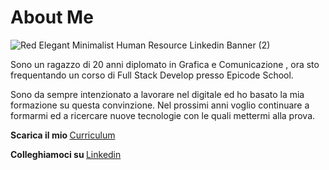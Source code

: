 
# About Me
![Red Elegant Minimalist Human Resource Linkedin Banner (2)](https://github.com/andbardii/andbardii/assets/126244632/395364cc-29aa-4b34-b704-1223d3ef61ad)

Sono un ragazzo di 20 anni diplomato in Grafica e Comunicazione , ora sto frequentando un corso di Full Stack Develop presso Epicode School.

Sono da sempre intenzionato a lavorare nel digitale ed ho basato la mia formazione su questa convinzione. Nel prossimi anni voglio continuare a formarmi ed a ricercare nuove tecnologie con le quali mettermi alla prova.

<b> Scarica il mio </b>
[Curriculum](https://github.com/andbardii/andbardii/files/11799209/Curriculum.Andrea.Bardi.pdf)

<b> Colleghiamoci su </b>
[Linkedin](https://www.linkedin.com/in/andbardii)
